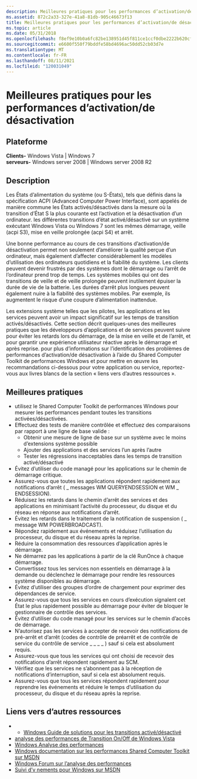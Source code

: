 ```yaml
---
description: Meilleures pratiques pour les performances d’activation/de désactivation
ms.assetid: 872c2a33-327e-41a8-81db-905c46673f13
title: Meilleures pratiques pour les performances d’activation/de désactivation
ms.topic: article
ms.date: 05/31/2018
ms.openlocfilehash: f8ef9e10b0a6fc82be138951d45f811ce1ccf0dbe2222b620cf73d0c272570c8
ms.sourcegitcommit: e6600f550f79bddfe58bd4696ac50dd52cb03d7e
ms.translationtype: MT
ms.contentlocale: fr-FR
ms.lasthandoff: 08/11/2021
ms.locfileid: "120031049"
---
```

# <a name="best-practices-for-onoff-performance"></a>Meilleures pratiques pour les performances d’activation/de désactivation

## <a name="platform"></a>Plateforme

**Clients-** Windows Vista \| Windows 7  
**serveurs-** Windows server 2008 \| Windows server 2008 R2  

## <a name="description"></a>Description

Les États d’alimentation du système (ou S-États), tels que définis dans la spécification ACPI (Advanced Computer Power Interface), sont appelés de manière commune les États activés/désactivés dans la mesure où la transition d’État S la plus courante est l’activation et la désactivation d’un ordinateur. les différentes transitions d’état activé/désactivé sur un système exécutant Windows Vista ou Windows 7 sont les mêmes démarrage, veille (acpi S3), mise en veille prolongée (acpi S4) et arrêt.

Une bonne performance au cours de ces transitions d’activation/de désactivation permet non seulement d’améliorer la qualité perçue d’un ordinateur, mais également d’affecter considérablement les modèles d’utilisation des ordinateurs quotidiens et la fiabilité du système. Les clients peuvent devenir frustrés par des systèmes dont le démarrage ou l’arrêt de l’ordinateur prend trop de temps. Les systèmes mobiles qui ont des transitions de veille et de veille prolongée peuvent inutilement épuiser la durée de vie de la batterie. Les durées d’arrêt plus longues peuvent également nuire à la fiabilité des systèmes mobiles. Par exemple, ils augmentent le risque d’une coupure d’alimentation inattendue.

Les extensions système telles que les pilotes, les applications et les services peuvent avoir un impact significatif sur les temps de transition activés/désactivés. Cette section décrit quelques-unes des meilleures pratiques que les développeurs d’applications et de services peuvent suivre pour éviter les retards lors du démarrage, de la mise en veille et de l’arrêt, et pour garantir une expérience utilisateur réactive après le démarrage et après reprise. pour plus d’informations sur l’identification des problèmes de performances d’activation/de désactivation à l’aide du Shared Computer Toolkit de performances Windows et pour mettre en œuvre les recommandations ci-dessous pour votre application ou service, reportez-vous aux livres blancs de la section « liens vers d’autres ressources ».

## <a name="best-practices"></a>Meilleures pratiques

-   utilisez le Shared Computer Toolkit de performances Windows pour mesurer les performances pendant toutes les transitions activées/désactivées.
-   Effectuez des tests de manière contrôlée et effectuez des comparaisons par rapport à une ligne de base valide :
    -   Obtenir une mesure de ligne de base sur un système avec le moins d’extensions système possible
    -   Ajouter des applications et des services l’un après l’autre
    -   Tester les régressions inacceptables dans les temps de transition activé/désactivé
-   Évitez d’utiliser du code managé pour les applications sur le chemin de démarrage critique.
-   Assurez-vous que toutes les applications répondent rapidement aux notifications d’arrêt ( \_ messages WM QUERYENDSESSION et WM \_ ENDSESSION).
-   Réduisez les retards dans le chemin d’arrêt des services et des applications en minimisant l’activité du processeur, du disque et du réseau en réponse aux notifications d’arrêt.
-   Évitez les retards dans le traitement de la notification de suspension ( \_ message WM POWERBROADCAST).
-   Répondez rapidement aux événements et réduisez l’utilisation du processeur, du disque et du réseau après la reprise.
-   Réduire la consommation des ressources d’application après le démarrage.
-   Ne démarrez pas les applications à partir de la clé RunOnce à chaque démarrage.
-   Convertissez tous les services non essentiels en démarrage à la demande ou déclenchez le démarrage pour rendre les ressources système disponibles au démarrage.
-   Évitez d’utiliser des groupes d’ordre de chargement pour exprimer des dépendances de service.
-   Assurez-vous que tous les services en cours d’exécution signalent cet État le plus rapidement possible au démarrage pour éviter de bloquer le gestionnaire de contrôle des services.
-   Évitez d’utiliser du code managé pour les services sur le chemin d’accès de démarrage.
-   N’autorisez pas les services à accepter de recevoir des notifications de pré-arrêt et d’arrêt (codes de contrôle de préarrêt et de contrôle de service du contrôle de service \_ \_ \_ \_ ) sauf si cela est absolument requis.
-   Assurez-vous que tous les services qui ont choisi de recevoir des notifications d’arrêt répondent rapidement au SCM.
-   Vérifiez que les services ne s’abonnent pas à la réception de notifications d’interruption, sauf si cela est absolument requis.
-   Assurez-vous que tous les services répondent rapidement pour reprendre les événements et réduire le temps d’utilisation du processeur, du disque et du réseau après la reprise.

## <a name="links-to-other-resources"></a>Liens vers d’autres ressources

-   -   [Windows Guide de solutions pour les transitions activé/désactivé](/windows-hardware/test/assessments/onoff-transition-performance)
-   [analyse des performances de Transition On/Off de Windows Vista](/windows-hardware/test/assessments/onoff-transition-performance)
-   [Windows Analyse des performances](https://msdn.microsoft.com/performance/default.aspx)
-   [Windows documentation sur les performances Shared Computer Toolkit sur MSDN](/previous-versions/windows/desktop/xperf/windows-performance-analyzer--wpa-)
-   [Windows Forum sur l’analyse des performances](https://social.msdn.microsoft.com/Forums/wptk_v4/threads/)
-   [Suivi d’v nements pour Windows sur MSDN](../etw/event-tracing-portal.md)

 

 

